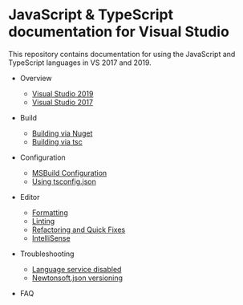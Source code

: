 # JavaScript & TypeScript documentation for Visual Studio

This repository contains documentation for using the JavaScript and TypeScript languages in VS 2017 and 2019.

- Overview
    - [Visual Studio 2019](articles/index-2019.md) 
    - [Visual Studio 2017](articles/index.md)


- Build
    - [Building via Nuget](articles/build/nuget.md)
    - [Building via tsc](articles/build/nuget.md)

- Configuration
    - [MSBuild Configuration](articles/configuration/msbuild.md)
    - [Using tsconfig.json](articles/configuration/tsconfig.md)

- Editor
    - [Formatting](articles/editor/formatting.md)
    - [Linting](articles/editor/linting.md)
    - [Refactoring and Quick Fixes](articles/editor/refactoring.md)
    - [IntelliSense](articles/editor/intellisense.md)
  
- Troubleshooting
    - [Language service disabled](articles/troubleshooting/jsdisabled.md)
    - [Newtonsoft.json versioning](articles/troubleshooting/newtonsoft.md)

- FAQ